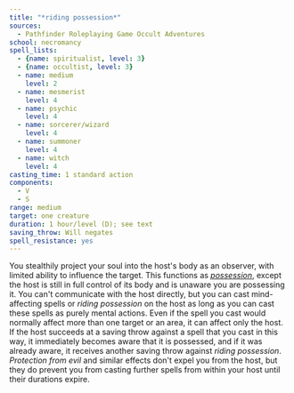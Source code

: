 ```yaml
---
title: "*riding possession*"
sources:
  - Pathfinder Roleplaying Game Occult Adventures
school: necromancy
spell_lists:
  - {name: spiritualist, level: 3}
  - {name: occultist, level: 3}
  - name: medium
    level: 2
  - name: mesmerist
    level: 4
  - name: psychic
    level: 4
  - name: sorcerer/wizard
    level: 4
  - name: summoner
    level: 4
  - name: witch
    level: 4
casting_time: 1 standard action
components:
  - V
  - S
range: medium
target: one creature
duration: 1 hour/level (D); see text
saving_throw: Will negates
spell_resistance: yes
---
```


You stealthily project your soul into the host's body as an observer, with limited ability to influence the target. This functions as [*possession*](/spells/possession/), except the host is still in full control of its body and is unaware you are possessing it. You can't communicate with the host directly, but you can cast mind-affecting spells or *riding possession* on the host as long as you can cast these spells as purely mental actions. Even if the spell you cast would normally affect more than one target or an area, it can affect only the host. If the host succeeds at a saving throw against a spell that you cast in this way, it immediately becomes aware that it is possessed, and if it was already aware, it receives another saving throw against *riding possession*. *Protection from evil* and similar effects don't expel you from the host, but they do prevent you from casting further spells from within your host until their durations expire.
